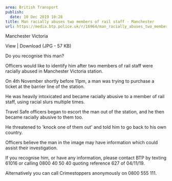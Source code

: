 ```yaml
area: British Transport
publish:
  date: 10 Dec 2019 10:28
title: Man racially abuses two members of rail staff - Manchester
url: https://media.btp.police.uk/r/16964/man_racially_abuses_two_members_of_rail_staff_-_m
```

Manchester Victoria

View | Download (JPG - 57 KB)

Do you recognise this man?

Officers would like to identify him after two members of rail staff were racially abused in Manchester Victoria station.

On 4th November shortly before 11pm, a man was trying to purchase a ticket at the barrier line of the station.

He was heavily intoxicated and became racially abusive to a member of rail staff, using racial slurs multiple times.

Travel Safe officers began to escort the man out of the station, and he then became racially abusive to them too.

He threatened to 'knock one of them out' and told him to go back to his own country.

Officers believe the man in the image may have information which could assist their investigation.

If you recognise him, or have any information, please contact BTP by texting 61016 or calling 0800 40 50 40 quoting reference 627 of 04/11/19.

Alternatively you can call Crimestoppers anonymously on 0800 555 111.
